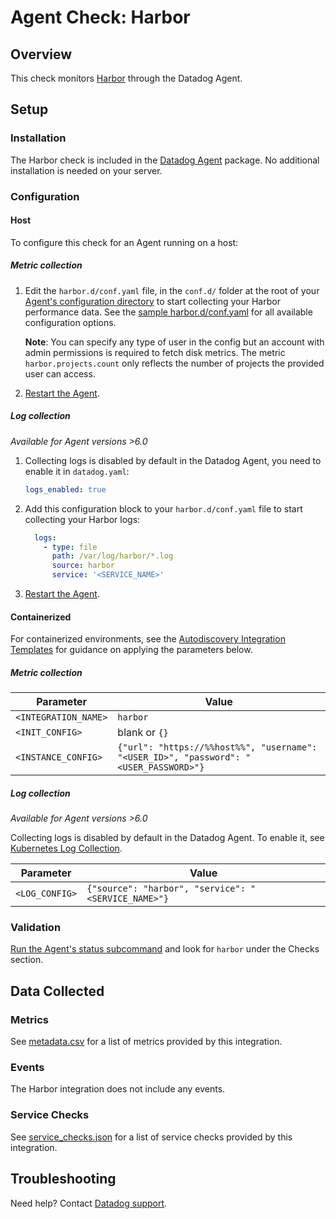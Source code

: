 # Agent Check: Harbor

## Overview

This check monitors [Harbor][1] through the Datadog Agent.

## Setup

### Installation

The Harbor check is included in the [Datadog Agent][2] package. No additional installation is needed on your server.

### Configuration

<!-- xxx tabs xxx -->
<!-- xxx tab "Host" xxx -->

#### Host

To configure this check for an Agent running on a host:

##### Metric collection

1. Edit the `harbor.d/conf.yaml` file, in the `conf.d/` folder at the root of your [Agent's configuration directory][3] to start collecting your Harbor performance data. See the [sample harbor.d/conf.yaml][4] for all available configuration options.

    **Note**: You can specify any type of user in the config but an account with admin permissions is required to fetch disk metrics. The metric `harbor.projects.count` only reflects the number of projects the provided user can access.

2. [Restart the Agent][5].

##### Log collection

_Available for Agent versions >6.0_

1. Collecting logs is disabled by default in the Datadog Agent, you need to enable it in `datadog.yaml`:

   ```yaml
   logs_enabled: true
   ```

2. Add this configuration block to your `harbor.d/conf.yaml` file to start collecting your Harbor logs:

   ```yaml
     logs:
       - type: file
         path: /var/log/harbor/*.log
         source: harbor
         service: '<SERVICE_NAME>'
   ```

3. [Restart the Agent][5].

<!-- xxz tab xxx -->
<!-- xxx tab "Containerized" xxx -->

#### Containerized

For containerized environments, see the [Autodiscovery Integration Templates][6] for guidance on applying the parameters below.

##### Metric collection

| Parameter            | Value                                                                                 |
| -------------------- | ------------------------------------------------------------------------------------- |
| `<INTEGRATION_NAME>` | `harbor`                                                                              |
| `<INIT_CONFIG>`      | blank or `{}`                                                                         |
| `<INSTANCE_CONFIG>`  | `{"url": "https://%%host%%", "username": "<USER_ID>", "password": "<USER_PASSWORD>"}` |

##### Log collection

_Available for Agent versions >6.0_

Collecting logs is disabled by default in the Datadog Agent. To enable it, see [Kubernetes Log Collection][7].

| Parameter      | Value                                               |
| -------------- | --------------------------------------------------- |
| `<LOG_CONFIG>` | `{"source": "harbor", "service": "<SERVICE_NAME>"}` |

<!-- xxz tab xxx -->
<!-- xxz tabs xxx -->

### Validation

[Run the Agent's status subcommand][8] and look for `harbor` under the Checks section.

## Data Collected

### Metrics

See [metadata.csv][9] for a list of metrics provided by this integration.

### Events

The Harbor integration does not include any events.

### Service Checks

See [service_checks.json][10] for a list of service checks provided by this integration.

## Troubleshooting

Need help? Contact [Datadog support][11].


[1]: https://goharbor.io
[2]: https://app.khulnasoft.com/account/settings/agent/latest
[3]: https://docs.khulnasoft.com/agent/guide/agent-configuration-files/
[4]: https://github.com/KhulnaSoft/integrations-core/blob/master/harbor/khulnasoft_checks/harbor/data/conf.yaml.example
[5]: https://docs.khulnasoft.com/agent/guide/agent-commands/#start-stop-and-restart-the-agent
[6]: https://docs.khulnasoft.com/agent/kubernetes/integrations/
[7]: https://docs.khulnasoft.com/agent/kubernetes/log/
[8]: https://docs.khulnasoft.com/agent/guide/agent-commands/#agent-status-and-information
[9]: https://github.com/KhulnaSoft/integrations-core/blob/master/harbor/metadata.csv
[10]: https://github.com/KhulnaSoft/integrations-core/blob/master/harbor/assets/service_checks.json
[11]: https://docs.khulnasoft.com/help/
